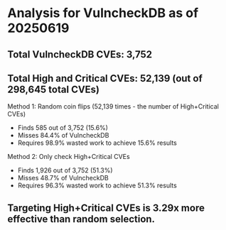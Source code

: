 # Analysis for VulncheckDB as of 20250619

## Total VulncheckDB CVEs: 3,752
## Total High and Critical CVEs: 52,139 (out of 298,645 total CVEs)

Method 1: Random coin flips (52,139 times - the number of High+Critical CVEs)
  - Finds 585 out of 3,752 (15.6%)
  - Misses 84.4% of VulncheckDB
  - Requires 98.9% wasted work to achieve 15.6% results

Method 2: Only check High+Critical CVEs
  - Finds 1,926 out of 3,752 (51.3%)
  - Misses 48.7% of VulncheckDB
  - Requires 96.3% wasted work to achieve 51.3% results

## Targeting High+Critical CVEs is 3.29x more effective than random selection.
